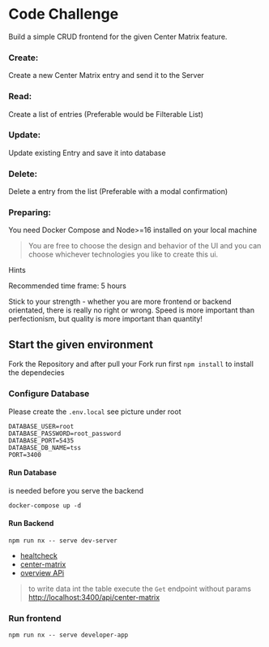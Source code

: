 # Code Challenge


Build a simple CRUD frontend for the given Center Matrix feature.

### Create:
Create a new Center Matrix entry and send it to the Server

### Read:
Create a list of entries (Preferable would be Filterable List)

### Update:
Update existing Entry and save it into database

### Delete:
Delete a entry from the list (Preferable with a modal confirmation)

### Preparing:
You need Docker Compose and Node>=16 installed on your local machine

> You are free to choose the design and behavior of the UI and you can choose whichever technologies you like to create this ui.

Hints

Recommended time frame: 5 hours

Stick to your strength - whether you are more frontend or backend orientated, there is really no right or wrong. 
Speed is more important than perfectionism, but quality is more important than quantity!



## Start the given environment
Fork the Repository and after pull your Fork
run first  `npm install` to install the dependecies

### Configure Database

Please create the `.env.local` see picture under root


```
DATABASE_USER=root
DATABASE_PASSWORD=root_password
DATABASE_PORT=5435
DATABASE_DB_NAME=tss
PORT=3400
```

#### Run Database
is needed before you serve the backend

`docker-compose up -d`

#### Run Backend

`npm run nx -- serve dev-server`
- [healtcheck](http://localhost:3400/api)
- [center-matrix](http://localhost:3400/api/center-matrix)
- [overview APi](http://localhost:3400/api-reference/)

> to write data int the table execute the `Get` endpoint without params [http://localhost:3400/api/center-matrix](http://localhost:3400/api/center-matrix)


### Run frontend

`npm run nx -- serve developer-app`


